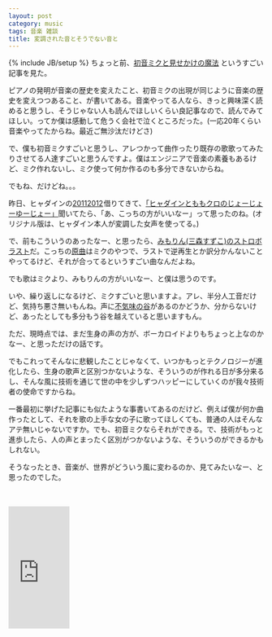 ```yaml
---
layout: post
category: music
tags: 音楽 雑談
title: 変調された音とそうでない音と
---
```

{% include JB/setup %}
ちょっと前、[初音ミクと見せかけの魔法](http://anond.hatelabo.jp/20100920233848) というすごい記事を見た。

ピアノの発明が音楽の歴史を変えたこと、初音ミクの出現が同じように音楽の歴史を変えつつあること、が書いてある。音楽やってる人なら、きっと興味深く読めると思うし、そうじゃない人も読んでほしいくらい良記事なので、読んでみてほしい。ってか僕は感動して危うく会社で泣くところだった。(一応20年くらい音楽やってたからね。最近ご無沙汰だけどさ)

で、僕も初音ミクすごいと思うし、アレつかって曲作ったり既存の歌歌ってみたりさせてる人達すごいと思うんですよ。僕はエンジニアで音楽の素養もあるけど、ミク作れないし、ミク使って何か作るのも多分できないからね。

でもね、だけどね。。。

昨日、ヒャダインの<a href="http://www.amazon.co.jp/gp/product/B0098KQFMK/ref=as_li_qf_sp_asin_tl?ie=UTF8&tag=tsucchisblog-22&linkCode=as2&camp=247&creative=1211&creativeASIN=B0098KQFMK">20112012</a><img src="http://www.assoc-amazon.jp/e/ir?t=tsucchisblog-22&l=as2&o=9&a=B0098KQFMK" width="1" height="1" border="0" alt="" style="border:none !important; margin:0px !important;" />借りてきて、[「ヒャダインとももクロのじょーじょーゆーじょー」](http://www.nicovideo.jp/watch/sm19447455)聞いてたら、「あ、こっちの方がいいなー」って思ったのね。(オリジナル版は、ヒャダイン本人が変調した女声を使ってる。)

で、前もこういうのあったなー、と思ったら、[みもりん(三森すずこ)のストロボラスト](http://www.nicovideo.jp/watch/1350358455)だ。こっちの[原曲](http://www.nicovideo.jp/watch/nm13359285)はミクのやつで、ラストで逆再生とか訳分かんないことやってるけど、それが合ってるというすごい曲なんだよね。

でも歌はミクより、みもりんの方がいいなー、と僕は思うのです。

いや、繰り返しになるけど、ミクすごいと思いますよ。アレ、半分人工音だけど、気持ち悪さ無いもんね。声に[不気味の谷](http://ja.wikipedia.org/wiki/%E4%B8%8D%E6%B0%97%E5%91%B3%E3%81%AE%E8%B0%B7)があるのかどうか、分からないけど、あったとしても多分もう谷を越えていると思いますもん。

ただ、現時点では、まだ生身の声の方が、ボーカロイドよりもちょっと上なのかなー、と思っただけの話です。

でもこれってそんなに悲観したことじゃなくて、いつかもっとテクノロジーが進化したら、生身の歌声と区別つかないような、そういうのが作れる日が多分来るし、そんな風に技術を通じて世の中を少しずつハッピーにしていくのが我々技術者の使命ですからね。

一番最初に挙げた記事にも似たような事書いてあるのだけど、例えば僕が何か曲作ったとして、それを歌の上手な女の子に歌ってほしくても、普通の人はそんなアテ無いじゃないですか。でも、初音ミクならそれができる。で、技術がもっと進歩したら、人の声とまったく区別がつかないような、そういうのができるかもしれない。

そうなったとき、音楽が、世界がどういう風に変わるのか、見てみたいなー、と思ったのでした。
<br>
<br>
<br>
<iframe src="http://rcm-jp.amazon.co.jp/e/cm?t=tsucchisblog-22&o=9&p=8&l=as1&asins=B0098KQFMK&ref=qf_sp_asin_til&fc1=000000&IS2=1&lt1=_blank&m=amazon&lc1=0000FF&bc1=000000&bg1=FFFFFF&f=ifr" style="width:120px;height:240px;" scrolling="no" marginwidth="0" marginheight="0" frameborder="0"></iframe>
